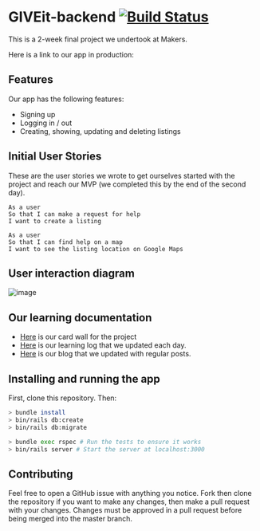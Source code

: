 # GIVEit-backend  [![Build Status](https://travis-ci.org/becc-mu/GIVEit-backend.svg?branch=master)](https://travis-ci.org/becc-mu/GIVEit-backend)

This is a 2-week final project we undertook at Makers.

Here is a link to our app in production:

## Features

Our app has the following features:
 - Signing up
 - Logging in / out
 - Creating, showing, updating and deleting listings

## Initial User Stories

These are the user stories we wrote to get ourselves started with the project and reach our MVP (we completed this by the end of the second day).

`````
As a user
So that I can make a request for help
I want to create a listing

As a user
So that I can find help on a map
I want to see the listing location on Google Maps

``````

## User interaction diagram



![image]()

## Our learning documentation
- [Here](https://trello.com/b/fCE5cFQb/giveit) is our card wall for the project
- [Here](https://github.com/MugeHasilci/GIVEit-frontend/wiki) is our learning log that we updated each day.
- [Here](https://medium.com/giveit-blog) is our blog that we updated with regular posts.

## Installing and running the app

First, clone this repository. Then:

```bash
> bundle install
> bin/rails db:create
> bin/rails db:migrate

> bundle exec rspec # Run the tests to ensure it works
> bin/rails server # Start the server at localhost:3000
```

## Contributing

Feel free to open a GitHub issue with anything you notice. Fork then clone the repository if you want to make any changes, then make a pull request with your changes. Changes must be approved in a pull request before being merged into the master branch.
